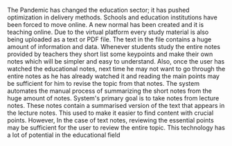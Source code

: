 The Pandemic has changed the education sector; it has pushed optimization in delivery methods. Schools and education institutions have been forced to move online. A new normal has been created and it is teaching online. Due to the virtual platform every study material is also being uploaded as a text or PDF file. The text in the file contains a huge amount of information and data. Whenever students study the entire notes provided by teachers they short list some keypoints and make their own notes which will be simpler and easy to understand. Also, once the user has watched the educational notes, next time he may not want to go through the entire notes as he has already watched it and reading the main points may be sufficient for him to revise the topic from that notes. 
The system automates the manual process of summarizing the short notes from the huge amount of notes. System's primary goal is to take notes from lecture notes. These notes contain a summarised version of the text that appears in the lecture notes. This used to make it easier to find content with crucial points. However, In the case of text notes, reviewing the essential points may be sufficient for the user to review the entire topic. This technology has a lot of potential in the educational field
